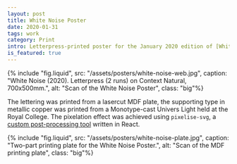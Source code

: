 ```yaml
---
layout: post
title: White Noise Poster
date: 2020-01-31
tags: work
category: Print
intro: Letterpress-printed poster for the January 2020 edition of [White Noise](https://www.instagram.com/rcawhitenoise/), a monthly event showcasing sound experiments by students at the Royal College of Art.
is_featured: true
---
```


{% include "fig.liquid", src: "/assets/posters/white-noise-web.jpg", caption: "White Noise (2020). Letterpress (2 runs) on Context Natural, 700x500mm.", alt: "Scan of the White Noise Poster", class: "big"%}

The lettering was printed from a lasercut MDF plate, the supporting type in metallic copper was printed from a Monotype-cast Univers Light held at the Royal College. The pixelation effect was achieved using ```pixelise-svg```, a [custom post-processing tool](https://github.com/awesomephant/pixelise-svg) written in React.

{% include "fig.liquid", src: "/assets/posters/white-noise-plate.jpg", caption: "Two-part printing plate for the White Noise Poster.", alt: "Scan of the MDF printing plate", class: "big"%}
